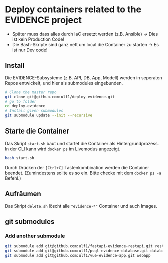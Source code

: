 # Deploy containers related to the EVIDENCE project 
- Später muss dass alles durch IaC ersetzt werden (z.B. Ansible) -> Dies ist kein Production Code!
- Die Bash-Skripte sind ganz nett um local die Container zu starten -> Es ist nur Dev code!


## Install
Die EVIDENCE-Subsysteme (z.B. API, DB, App, Modell) werden in seperaten Repos entwickelt, 
und hier als submodules eingebunden.

```sh
# Clone the master repo
git clone git@github.com:ulf1/deploy-evidence.git
# go to folder
cd deploy-evidence
# Install given submodules
git submodule update --init --recursive
```


## Starte die Container
Das Skript `start.sh` baut und startet die Container als Hintergrundprozess.
In der CLI kann wird `docker ps` im Livemodus angezeigt.

```sh
bash start.sh
```

Durch Drücken der `[Ctrl+C]` Tastenkombination werden die Container beendet. 
(Zumindestens sollte es so ein. Bitte checke mit dem `docker ps -a` Befehl.)


## Aufräumen
Das Skript `delete.sh` löscht alle `"evidence-*"` Container und auch Images.


## git submodules

### Add another submodule

```sh
git submodule add git@github.com:ulf1/fastapi-evidence-restapi.git restapi
git submodule add git@github.com:ulf1/psql-evidence-database.git database
git submodule add git@github.com:ulf1/vue-evidence-app.git webapp
```

